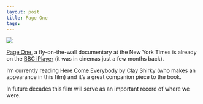 ```yaml
---
layout: post
title: Page One
tags:
---
```


![](http://31.media.tumblr.com/tumblr_lv50r9OIdb1qcf6rf.jpg)

[Page One](http://www.takepart.com/pageone), a fly-on-the-wall documentary at the New York Times is already on the [BBC iPlayer](http://www.bbc.co.uk/iplayer/episode/b017j25x/Storyville_20112012_Deadline_The_New_York_Times/) (it was in cinemas just a few months back).

I’m currently reading [Here Come Everybody](http://en.wikipedia.org/wiki/Here_Comes_Everybody) by Clay Shirky (who makes an appearance in this film) and it’s a great companion piece to the book.

In future decades this film will serve as an important record of where we were.
